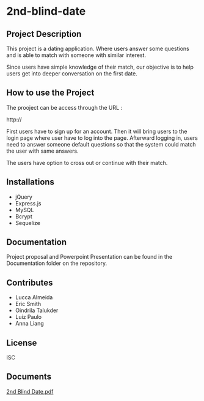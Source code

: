 # 2nd-blind-date

## Project Description
This project is a dating application.  Where users answer some questions and is able to match with someone with similar interest.

Since users have simple knowledge of their match, our objective is to help users get into deeper conversation on the first date.

## How to use the Project
The prooject can be access through the URL :

http://

First users have to sign up for an account. Then it will bring users to the login page where user have to log into the page. Afterward logging in, users need to answer someone default questions so that the system could match the user with same answers.

The users have option to cross out or continue with their match. 

## Installations
* jQuery
* Express.js
* MySQL
* Bcrypt
* Sequelize


## Documentation
Project proposal and Powerpoint Presentation can be found in the Documentation folder on the repository.


## Contributes
* Lucca Almeida
* Eric Smith
* Oindrila Talukder
* Luiz Paulo
* Anna Liang

## License
ISC

## Documents
[2nd Blind Date.pdf](https://github.com/2ndblinddate/project-2nd-blind-date/files/8885145/2nd.Blind.Date.pdf)
